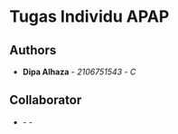 # Tugas Individu APAP

## Authors

* **Dipa Alhaza** - *2106751543* - *C* 

## Collaborator 

* **<Nama Lengkap di SIAK-NG>** - *<NPM>* - *<Kelas>*

